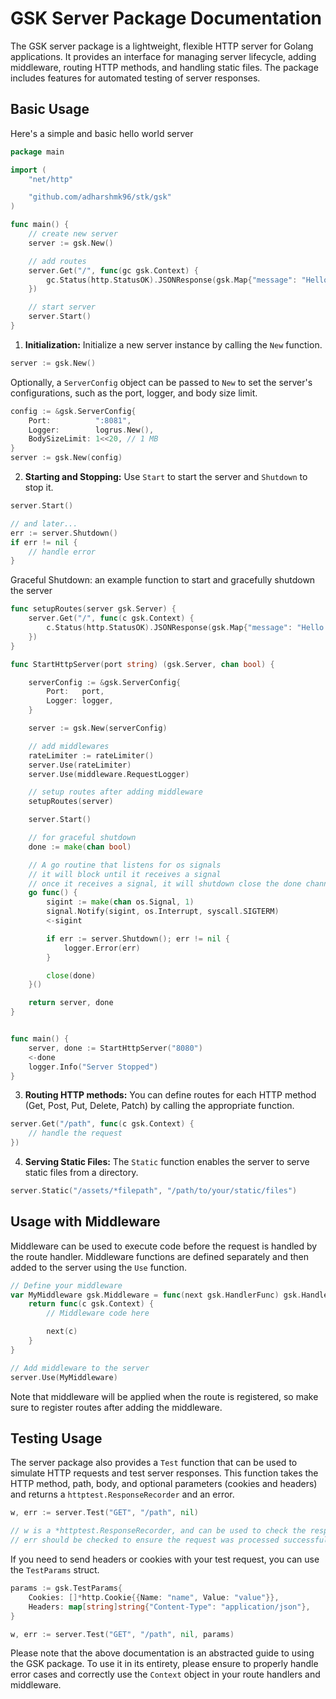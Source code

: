 # GSK Server Package Documentation

The GSK server package is a lightweight, flexible HTTP server for Golang applications. It provides an interface for managing server lifecycle, adding middleware, routing HTTP methods, and handling static files. The package includes features for automated testing of server responses.

## Basic Usage

Here's a simple and basic hello world server

```go
package main

import (
	"net/http"

	"github.com/adharshmk96/stk/gsk"
)

func main() {
	// create new server
	server := gsk.New()

	// add routes
	server.Get("/", func(gc gsk.Context) {
		gc.Status(http.StatusOK).JSONResponse(gsk.Map{"message": "Hello World"})
	})

	// start server
	server.Start()
}
```

1. **Initialization:** Initialize a new server instance by calling the `New` function.

```go
server := gsk.New()
```

Optionally, a `ServerConfig` object can be passed to `New` to set the server's configurations, such as the port, logger, and body size limit.

```go
config := &gsk.ServerConfig{
	Port:          ":8081",
	Logger:        logrus.New(),
	BodySizeLimit: 1<<20, // 1 MB
}
server := gsk.New(config)
```

2. **Starting and Stopping:** Use `Start` to start the server and `Shutdown` to stop it.

```go
server.Start()

// and later...
err := server.Shutdown()
if err != nil {
    // handle error
}
```

Graceful Shutdown: an example function to start and gracefully shutdown the server


```go
func setupRoutes(server gsk.Server) {
    server.Get("/", func(c gsk.Context) {
        c.Status(http.StatusOK).JSONResponse(gsk.Map{"message": "Hello World"})
    })
}

func StartHttpServer(port string) (gsk.Server, chan bool) {

	serverConfig := &gsk.ServerConfig{
		Port:   port,
		Logger: logger,
	}

	server := gsk.New(serverConfig)

    // add middlewares
	rateLimiter := rateLimiter()
	server.Use(rateLimiter)
	server.Use(middleware.RequestLogger)

    // setup routes after adding middleware
	setupRoutes(server)

	server.Start()

	// for graceful shutdown
	done := make(chan bool)

	// A go routine that listens for os signals
	// it will block until it receives a signal
	// once it receives a signal, it will shutdown close the done channel
	go func() {
		sigint := make(chan os.Signal, 1)
		signal.Notify(sigint, os.Interrupt, syscall.SIGTERM)
		<-sigint

		if err := server.Shutdown(); err != nil {
			logger.Error(err)
		}

		close(done)
	}()

	return server, done
}


func main() {
    server, done := StartHttpServer("8080")
    <-done
    logger.Info("Server Stopped")
}
```

3. **Routing HTTP methods:** You can define routes for each HTTP method (Get, Post, Put, Delete, Patch) by calling the appropriate function.

```go
server.Get("/path", func(c gsk.Context) {
    // handle the request
})
```

4. **Serving Static Files:** The `Static` function enables the server to serve static files from a directory.

```go
server.Static("/assets/*filepath", "/path/to/your/static/files")
```

## Usage with Middleware

Middleware can be used to execute code before the request is handled by the route handler. Middleware functions are defined separately and then added to the server using the `Use` function.

```go
// Define your middleware
var MyMiddleware gsk.Middleware = func(next gsk.HandlerFunc) gsk.HandlerFunc {
    return func(c gsk.Context) {
        // Middleware code here

        next(c)
    }
}

// Add middleware to the server
server.Use(MyMiddleware)
```

Note that middleware will be applied when the route is registered, so make sure to register routes after adding the middleware.

## Testing Usage

The server package also provides a `Test` function that can be used to simulate HTTP requests and test server responses. This function takes the HTTP method, path, body, and optional parameters (cookies and headers) and returns a `httptest.ResponseRecorder` and an error.

```go
w, err := server.Test("GET", "/path", nil)

// w is a *httptest.ResponseRecorder, and can be used to check the response
// err should be checked to ensure the request was processed successfully
```

If you need to send headers or cookies with your test request, you can use the `TestParams` struct.

```go
params := gsk.TestParams{
	Cookies: []*http.Cookie{{Name: "name", Value: "value"}},
	Headers: map[string]string{"Content-Type": "application/json"},
}

w, err := server.Test("GET", "/path", nil, params)
```

Please note that the above documentation is an abstracted guide to using the GSK package. To use it in its entirety, please ensure to properly handle error cases and correctly use the `Context` object in your route handlers and middleware.